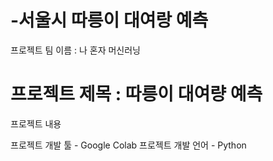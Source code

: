 # -서울시 따릉이 대여랑 예측

프로젝트 팀 이름 : 나 혼자 머신러닝

<h1> 프로젝트 제목 : 따릉이 대여량 예측 </h1>

프로젝트 내용


프로젝트 개발 툴 - Google Colab
프로젝트 개발 언어 - Python
